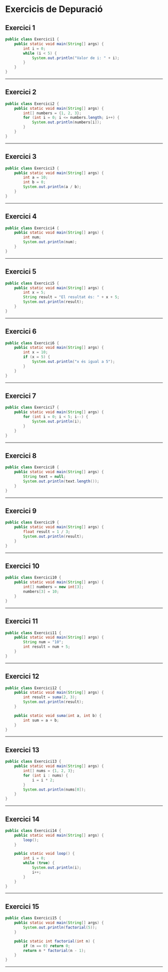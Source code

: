
# Exercicis de Depuració

## Exercici 1

```java
public class Exercici1 {
    public static void main(String[] args) {
        int i = 0;
        while (i < 5) {
            System.out.println("Valor de i: " + i);
        }
    }
}
```

---

## Exercici 2

```java
public class Exercici2 {
    public static void main(String[] args) {
        int[] numbers = {1, 2, 3};
        for (int i = 0; i <= numbers.length; i++) {
            System.out.println(numbers[i]);
        }
    }
}
```

---

## Exercici 3

```java
public class Exercici3 {
    public static void main(String[] args) {
        int a = 10;
        int b = 0;
        System.out.println(a / b);
    }
}
```

---

## Exercici 4

```java
public class Exercici4 {
    public static void main(String[] args) {
        int num;
        System.out.println(num);
    }
}
```

---

## Exercici 5

```java
public class Exercici5 {
    public static void main(String[] args) {
        int x = 5;
        String result = "El resultat és: " + x + 5;
        System.out.println(result);
    }
}
```

---

## Exercici 6

```java
public class Exercici6 {
    public static void main(String[] args) {
        int x = 10;
        if (x = 5) {
            System.out.println("x és igual a 5");
        }
    }
}
```

---

## Exercici 7

```java
public class Exercici7 {
    public static void main(String[] args) {
        for (int i = 0; i < 5; i--) {
            System.out.println(i);
        }
    }
}
```

---

## Exercici 8

```java
public class Exercici8 {
    public static void main(String[] args) {
        String text = null;
        System.out.println(text.length());
    }
}
```

---

## Exercici 9

```java
public class Exercici9 {
    public static void main(String[] args) {
        float result = 1 / 3;
        System.out.println(result);
    }
}
```

---

## Exercici 10

```java
public class Exercici10 {
    public static void main(String[] args) {
        int[] numbers = new int[3];
        numbers[3] = 10;
    }
}
```

---

## Exercici 11

```java
public class Exercici11 {
    public static void main(String[] args) {
        String num = "10";
        int result = num + 5;
    }
}
```

---

## Exercici 12

```java
public class Exercici12 {
    public static void main(String[] args) {
        int result = suma(2, 3);
        System.out.println(result);
    }

    public static void suma(int a, int b) {
        int sum = a + b;
    }
}
```

---

## Exercici 13

```java
public class Exercici13 {
    public static void main(String[] args) {
        int[] nums = {1, 2, 3};
        for (int i : nums) {
            i = i * 2;
        }
        System.out.println(nums[0]);
    }
}
```

---

## Exercici 14

```java
public class Exercici14 {
    public static void main(String[] args) {
        loop();
    }

    public static void loop() {
        int i = 0;
        while (true) {
            System.out.println(i);
            i++;
        }
    }
}
```

---

## Exercici 15

```java
public class Exercici15 {
    public static void main(String[] args) {
        System.out.println(factorial(5));
    }

    public static int factorial(int n) {
        if (n == 0) return 0;
        return n * factorial(n - 1);
    }
}
```

---
